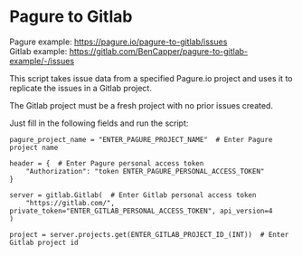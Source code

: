 # Pagure to Gitlab

Pagure example: https://pagure.io/pagure-to-gitlab/issues <br>
Gitlab example: https://gitlab.com/BenCapper/pagure-to-gitlab-example/-/issues

This script takes issue data from a specified Pagure.io project and uses it to replicate the issues in a Gitlab project.

The Gitlab project must be a fresh project with no prior issues created.

Just fill in the following fields and run the script:


~~~
pagure_project_name = "ENTER_PAGURE_PROJECT_NAME"  # Enter Pagure project name
~~~

~~~
header = {  # Enter Pagure personal access token
    "Authorization": "token ENTER_PAGURE_PERSONAL_ACCESS_TOKEN"
}
~~~

~~~
server = gitlab.Gitlab(  # Enter Gitlab personal access token
    "https://gitlab.com/", private_token="ENTER_GITLAB_PERSONAL_ACCESS_TOKEN", api_version=4
)
~~~

~~~
project = server.projects.get(ENTER_GITLAB_PROJECT_ID_(INT))  # Enter Gitlab project id
~~~
